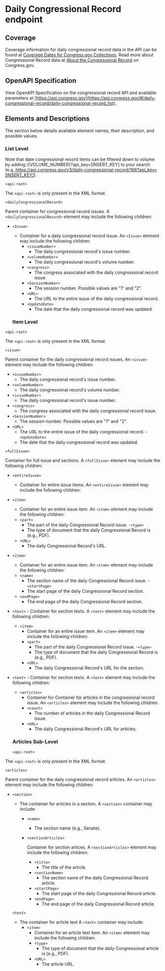 # Daily Congressional Record endpoint

## Coverage

Coverage information for daily congressional record data in the API can be found at [Coverage Dates for Congress.gov Collections](https://www.congress.gov/help/coverage-dates).  Read more about Congressional Record data at [About the Congressional Record](https://www.congress.gov/help/congressional-record) on Congress.gov.

## OpenAPI Specification

View OpenAPI Specification on the congressional record API and available parameters at [https://api.congress.gov](https://api.congress.gov/#/daily-congressional-record/daily-congressional-record_list).

## Elements and Descriptions

The section below details available element names, their description, and possible values.

### List Level

Note that date congressional record items can be filtered down to volume by adding /{VOLUME_NUMBER}?api_key=[INSERT_KEY] to your search (e.g.,<https://api.congress.gov/v3/daily-congressional-record/166?api_key=[INSERT_KEY]>).

`<api-root>`

The `<api-root>` is only present in the XML format.

`<dailyCongressionalRecord>`

Parent container for congressional record issues. A `<dailyCongressionalRecord>` element may include the following children:

- `<Issue>`
  - Container for a daily congressional record issue. An `<Issue>` element may include the following children:
    - `<issueNumber>`
      - The daily congressional record's issue number.
    - `<volumeNumber>`
      - The daily congressional record's volume number. 
    - `<congress>`
      - The congress associated with the daily congressional record issue.
    - `<SessionNumber>`
      - The session number. Possible values are "1" and "2". 
    - `<URL>` 
      - The URL to the entire issue of the daily congressional record. 
    - `<UpdateDate>` 
       - The date that the daily congressional record was updated.
      
  ### Item Level

`<api-root>`

The `<api-root>` is only present in the XML format.

`<issue>`

Parent container for the daily congressional record issues. An `<issue>` element may include the following children:

   - `<issueNumber>`
      - The daily congressional record's issue number.
   - `<volumeNumber>`
      - The daily congressional record's volume number.
   - `<issueNumber>`
      - The daily congressional record's issue number. 
   - `<congress>`
      - The congress associated with the daily congressional record issue.
   - `<SessionNumber>`
      - The session number. Possible values are "1" and "2". 
   - `<URL>` 
      - The URL to the entire issue of the daily congressional record. 
    - `<UpdateDate>` 
       - The date that the daily congressional record was updated.

`<fullIssue>`

  Container for full issue and sections. A `<fullIssue>` element may include the following children:

  - `<entireIssue>`
      - Container for entire issue items. An `<entireIssue>` element may include the following children:
  - `<item>`
      - Container for an entire issue item. An `<item>` element may include the following children:
      - `<part>`
         - The part of the daily Congressional Record issue.
      -`<type>`
         - The type of document that the daily Congressional Record is (e.g., PDF).
      - `<URL> `
         - The daily Congressional Record's URL.
  - `<item>`
      - Container for an entire issue item. An `<item>` element may include the following children:
      - `<name>`
         - The section name of the daily Congressional Record issue.
      -`<startPage>`
         - The start page of the daily Congressional Record section. 
      - `<endPage>`
         - The end page of the daily Congressional Record section. 
- `<text>`
      - Container for section textx. A `<text>` element may include the following children:
  - `<item>`
      - Container for an entire issue item. An `<item>` element may include the following children:
      - `<part>`
         - The part of the daily Congressional Record issue.
      -`<type>`
         - The type of document that the daily Congressional Record is (e.g., PDF).
      - `<URL> `
         - The daily Congressional Record's URL for the section. 
- `<text>`
      - Container for section textx. A `<text>` element may include the following children:
  - `<articles>`
      - Container for Container for articles in the congressional record issue. An `<articles>` element may include the following children:
      - `<count>`
         - The number of articles in the daily Congressional Record issue.
      - `<URL> `
         - The daily Congressional Record's URL for articles. 
  
  ### Articles Sub-Level

  `<api-root>`

The `<api-root>` is only present in the XML format.

`<articles>`

Parent container for the daily congressional record articles. An `<articles>` element may include the following children:

   - `<section>`
      - The container for articles in a section. A `<section>` container may include: 
        - `<name>`
           - The section name (e.g., Senate).
        - `<sectionArticles>`
          
           Container for section artices. A `<sectionArticles>` element may include the following children:
           - `<title>`
             - The title of the article.
           - `<sectionName>`
              - The section name of the daily Congressional Record article.
          - `<startPage>`
             - The start page of the daily Congressional Record article. 
           - `<endPage>`
              - The end page of the daily Congressional Record article.
                
      `<text>`
      - The container for article text  A `<text>` container may include: 
        - `<item>`
           - Container for an article text item. An `<item>` element may include the following children:
           - `<type>`
              - The type of document that the daily Congressional article is (e.g., PDF).
           - `<URL>`
              - The article URL.
     

